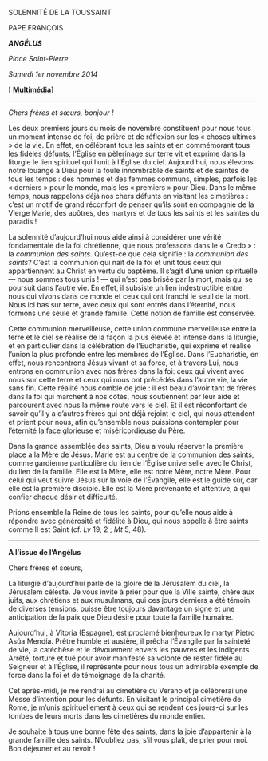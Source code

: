 SOLENNITÉ DE LA TOUSSAINT

PAPE FRANÇOIS

***ANGÉLUS***

*Place Saint-Pierre*

*Samedi 1er novembre 2014*

\[ **[Multimédia](http://w2.vatican.va/content/francesco/fr/events/event.html/content/vaticanevents/fr/2014/11/1/angelus1novembre2014isolennitdituttiisantii)**\]

* * *

*Chers frères et sœurs, bonjour !*

Les deux premiers jours du mois de novembre constituent pour nous tous un moment intense de foi, de prière et de réflexion sur les « choses ultimes » de la vie. En effet, en célébrant tous les saints et en commémorant tous les fidèles défunts, l’Église en pèlerinage sur terre vit et exprime dans la liturgie le lien spirituel qui l’unit à l’Église du ciel. Aujourd’hui, nous élevons notre louange à Dieu pour la foule innombrable de saints et de saintes de tous les temps : des hommes et des femmes communs, simples, parfois les « derniers » pour le monde, mais les « premiers » pour Dieu. Dans le même temps, nous rappelons déjà nos chers défunts en visitant les cimetières : c’est un motif de grand réconfort de penser qu’ils sont en compagnie de la Vierge Marie, des apôtres, des martyrs et de tous les saints et les saintes du paradis !

La solennité d’aujourd’hui nous aide ainsi à considérer une vérité fondamentale de la foi chrétienne, que nous professons dans le « Credo » : la *communion des saints*. Qu’est-ce que cela signifie : la *communion des saints*? C’est la communion qui naît de la foi et unit tous ceux qui appartiennent au Christ en vertu du baptême. Il s’agit d’une union spirituelle — nous sommes tous unis ! — qui n’est pas brisée par la mort, mais qui se poursuit dans l’autre vie. En effet, il subsiste un lien indestructible entre nous qui vivons dans ce monde et ceux qui ont franchi le seuil de la mort. Nous ici bas sur terre, avec ceux qui sont entrés dans l’éternité, nous formons une seule et grande famille. Cette notion de famille est conservée.

Cette communion merveilleuse, cette union commune merveilleuse entre la terre et le ciel se réalise de la façon la plus élevée et intense dans la liturgie, et en particulier dans la célébration de l’Eucharistie, qui exprime et réalise l’union la plus profonde entre les membres de l’Église. Dans l’Eucharistie, en effet, nous rencontrons Jésus vivant et sa force, et à travers Lui, nous entrons en communion avec nos frères dans la foi: ceux qui vivent avec nous sur cette terre et ceux qui nous ont précédés dans l’autre vie, la vie sans fin. Cette réalité nous comble de joie : il est beau d’avoir tant de frères dans la foi qui marchent à nos côtés, nous soutiennent par leur aide et parcourent avec nous la même route vers le ciel. Et il est réconfortant de savoir qu’il y a d’autres frères qui ont déjà rejoint le ciel, qui nous attendent et prient pour nous, afin qu’ensemble nous puissions contempler pour l’éternité la face glorieuse et miséricordieuse du Père.

Dans la grande assemblée des saints, Dieu a voulu réserver la première place à la Mère de Jésus. Marie est au centre de la communion des saints, comme gardienne particulière du lien de l’Église universelle avec le Christ, du lien de la famille. Elle est la Mère, elle est notre Mère, notre Mère. Pour celui qui veut suivre Jésus sur la voie de l’Évangile, elle est le guide sûr, car elle est la première disciple. Elle est la Mère prévenante et attentive, à qui confier chaque désir et difficulté.

Prions ensemble la Reine de tous les saints, pour qu’elle nous aide à répondre avec générosité et fidélité à Dieu, qui nous appelle à être saints comme Il est Saint (cf. *Lv* 19, 2 ; *Mt* 5, 48).

* * *

**A l’issue de l’Angélus**

Chers frères et sœurs,

La liturgie d’aujourd’hui parle de la gloire de la Jérusalem du ciel, la Jérusalem céleste. Je vous invite à prier pour que la Ville sainte, chère aux juifs, aux chrétiens et aux musulmans, qui ces jours derniers a été témoin de diverses tensions, puisse être toujours davantage un signe et une anticipation de la paix que Dieu désire pour toute la famille humaine.

Aujourd’hui, à Vitoria (Espagne), est proclamé bienheureux le martyr Pietro Asúa Mendía. Prêtre humble et austère, il prêcha l’Évangile par la sainteté de vie, la catéchèse et le dévouement envers les pauvres et les indigents. Arrêté, torturé et tué pour avoir manifesté sa volonté de rester fidèle au Seigneur et à l’Église, il représente pour nous tous un admirable exemple de force dans la foi et de témoignage de la charité.

Cet après-midi, je me rendrai au cimetière du Verano et je célébrerai une Messe d’intention pour les défunts. En visitant le principal cimetière de Rome, je m’unis spirituellement à ceux qui se rendent ces jours-ci sur les tombes de leurs morts dans les cimetières du monde entier.

Je souhaite à tous une bonne fête des saints, dans la joie d’appartenir à la grande famille des saints. N’oubliez pas, s’il vous plaît, de prier pour moi. Bon déjeuner et au revoir !